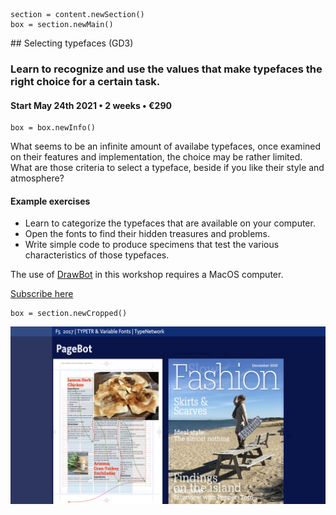 

<!-- GD3 -->


~~~
section = content.newSection()
box = section.newMain()
~~~
<a name="GD3"/>
## Selecting typefaces <span class="wcode">(GD3)</span>

### Learn to recognize and use the values that make typefaces the right choice for a certain task.

#### Start May 24<span class="sup">th</span> 2021 • 2 weeks • €290

~~~
box = box.newInfo()
~~~

What seems to be an infinite amount of availabe typefaces, once examined on their features and implementation, the choice may be rather limited. What are those criteria to select a typeface, beside if you like their style and atmosphere?

#### Example exercises

* Learn to categorize the typefaces that are available on your computer.
* Open the fonts to find their hidden treasures and problems. 
* Write simple code to produce specimens that test the various characteristics of those typefaces.

The use of <a href="http://drawbot.com" target="external">DrawBot</a> in this workshop requires a MacOS computer.

<a href="https://docs.google.com/forms/d/1vLKGROUx03Sm3QGWEwuP1f7Uo1v4qQCmG1FlaxOT88A" target="external">Subscribe here</a>

~~~
box = section.newCropped()
~~~

![cover y=top x=center](images/F5.034.jpeg)


